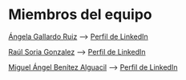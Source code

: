 # Miembros del equipo

[Ángela Gallardo Ruiz](https://github.com/agr8)    --> [Perfil de LinkedIn](https://www.linkedin.com/in/angela-gallardo-ruiz/)

[Raúl Soria Gonzalez](https://github.com/raulsoria98) --> [Perfil de LinkedIn](https://www.linkedin.com/in/ra%C3%BAl-soria-gonz%C3%A1lez-5166681b6/)

[Miguel Ángel Benítez Alguacil](https://github.com/migue0418) --> [Perfil de LinkedIn](https://www.linkedin.com/in/miguealguacil/)
